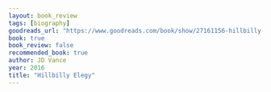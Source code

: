 ```yaml
---
layout: book_review
tags: [biography]
goodreads_url: "https://www.goodreads.com/book/show/27161156-hillbilly-elegy"
book: true
book_review: false
recommended_book: true
author: JD Vance
year: 2016
title: "Hillbilly Elegy"
---
```

